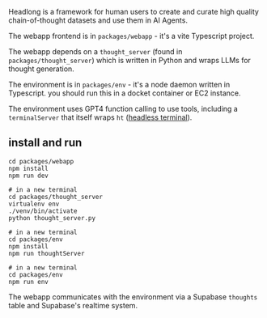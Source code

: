 Headlong is a framework for human users to create and curate high quality chain-of-thought datasets and use them in AI Agents.

The webapp frontend is in `packages/webapp` - it's a vite Typescript project.

The webapp depends on a `thought_server` (found in `packages/thought_server`) which is written in Python and wraps LLMs for thought generation.

The environment is in `packages/env` - it's a node daemon written in Typescript. you should run this in a docket container or EC2 instance.

The environment uses GPT4 function calling to use tools, including a `terminalServer` that itself wraps `ht` ([headless terminal](github.com/andyk/ht`)).


## install and run

```
cd packages/webapp
npm install
npm run dev

# in a new terminal 
cd packages/thought_server
virtualenv env
./venv/bin/activate
python thought_server.py

# in a new terminal 
cd packages/env
npm install
npm run thoughtServer

# in a new terminal 
cd packages/env
npm run env
```

The webapp communicates with the environment via a Supabase `thoughts` table and Supabase's realtime system.
